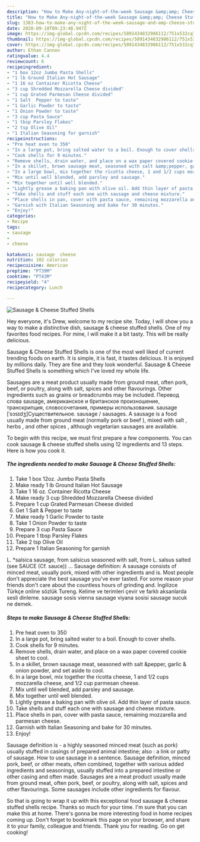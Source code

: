 ```yaml
---
description: "How to Make Any-night-of-the-week Sausage &amp;amp; Cheese Stuffed Shells"
title: "How to Make Any-night-of-the-week Sausage &amp;amp; Cheese Stuffed Shells"
slug: 1383-how-to-make-any-night-of-the-week-sausage-and-amp-cheese-stuffed-shells
date: 2020-09-18T09:23:48.947Z
image: https://img-global.cpcdn.com/recipes/5891434832986112/751x532cq70/sausage-cheese-stuffed-shells-recipe-main-photo.jpg
thumbnail: https://img-global.cpcdn.com/recipes/5891434832986112/751x532cq70/sausage-cheese-stuffed-shells-recipe-main-photo.jpg
cover: https://img-global.cpcdn.com/recipes/5891434832986112/751x532cq70/sausage-cheese-stuffed-shells-recipe-main-photo.jpg
author: Ethan Cannon
ratingvalue: 4.4
reviewcount: 6
recipeingredient:
- "1 box 12oz Jumbo Pasta Shells"
- "1 lb Ground Italian Hot Sausage"
- "1 16 oz Container Ricotta Cheese"
- "3 cup Shredded Mozzarella Cheese divided"
- "1 cup Grated Parmesan Cheese divided"
- "1 Salt  Pepper to taste"
- "1 Garlic Powder to taste"
- "1 Onion Powder to taste"
- "3 cup Pasta Sauce"
- "1 tbsp Parsley Flakes"
- "2 tsp Olive Oil"
- "1 Italian Seasoning for garnish"
recipeinstructions:
- "Pre heat oven to 350"
- "In a large pot, bring salted water to a boil. Enough to cover shells."
- "Cook shells for 9 minutes."
- "Remove shells, drain water, and place on a wax paper covered cookie sheet to cool."
- "In a skillet, brown sausage meat, seasoned with salt &amp;pepper, garlic &amp; onion powder, and set aside to cool."
- "In a large bowl, mix together the ricotta cheese, 1 and 1/2 cups mozzarella cheese, and 1/2 cup parmesan cheese."
- "Mix until well blended, add parsley and sausage."
- "Mix together until well blended."
- "Lightly grease a baking pan with olive oil. Add thin layer of pasta sauce."
- "Take shells and stuff each one with sausage and cheese mixture."
- "Place shells in pan, cover with pasta sauce, remaining mozzarella and parmesan cheese."
- "Garnish with Italian Seasoning and bake for 30 minutes."
- "Enjoy!"
categories:
- Recipe
tags:
- sausage
- 
- cheese

katakunci: sausage  cheese 
nutrition: 102 calories
recipecuisine: American
preptime: "PT39M"
cooktime: "PT43M"
recipeyield: "4"
recipecategory: Lunch

---
```



![Sausage &amp; Cheese Stuffed Shells](https://img-global.cpcdn.com/recipes/5891434832986112/751x532cq70/sausage-cheese-stuffed-shells-recipe-main-photo.jpg)

Hey everyone, it's Drew, welcome to my recipe site. Today, I will show you a way to make a distinctive dish, sausage &amp; cheese stuffed shells. One of my favorites food recipes. For mine, I will make it a bit tasty. This will be really delicious.

Sausage &amp; Cheese Stuffed Shells is one of the most well liked of current trending foods on earth. It is simple, it is fast, it tastes delicious. It is enjoyed by millions daily. They are fine and they look wonderful. Sausage &amp; Cheese Stuffed Shells is something which I've loved my whole life.

Sausages are a meat product usually made from ground meat, often pork, beef, or poultry, along with salt, spices and other flavourings. Other ingredients such as grains or breadcrumbs may be included. Перевод слова sausage, американское и британское произношение, транскрипция, словосочетания, примеры использования. sausage [ˈsɔsɪdʒ]Существительное. sausage / sausages. A sausage is a food usually made from ground meat (normally pork or beef ), mixed with salt , herbs , and other spices , although vegetarian sausages are available.


To begin with this recipe, we must first prepare a few components. You can cook sausage &amp; cheese stuffed shells using 12 ingredients and 13 steps. Here is how you cook it.

<!--inarticleads1-->

##### The ingredients needed to make Sausage &amp; Cheese Stuffed Shells:

1. Take 1 box 12oz. Jumbo Pasta Shells
1. Make ready 1 lb Ground Italian Hot Sausage
1. Take 1 16 oz. Container Ricotta Cheese
1. Make ready 3 cup Shredded Mozzarella Cheese divided
1. Prepare 1 cup Grated Parmesan Cheese divided
1. Get 1 Salt &amp; Pepper to taste
1. Make ready 1 Garlic Powder to taste
1. Take 1 Onion Powder to taste
1. Prepare 3 cup Pasta Sauce
1. Prepare 1 tbsp Parsley Flakes
1. Take 2 tsp Olive Oil
1. Prepare 1 Italian Seasoning for garnish


L. *salsica sausage, from salsicus seasoned with salt, from L. salsus salted (see SAUCE (Cf. sauce)) … Sausage definition: A sausage consists of minced meat, usually pork, mixed with other ingredients and is. Most people don&#39;t appreciate the best sausage you&#39;ve ever tasted. For some reason your friends don&#39;t care about the countless hours of grinding and. İngilizce Türkçe online sözlük Tureng. Kelime ve terimleri çevir ve farklı aksanlarda sesli dinleme. sausage sosis vienna sausage viyana sosisi sausage sucuk ne demek. 

<!--inarticleads2-->

##### Steps to make Sausage &amp; Cheese Stuffed Shells:

1. Pre heat oven to 350
1. In a large pot, bring salted water to a boil. Enough to cover shells.
1. Cook shells for 9 minutes.
1. Remove shells, drain water, and place on a wax paper covered cookie sheet to cool.
1. In a skillet, brown sausage meat, seasoned with salt &amp;pepper, garlic &amp; onion powder, and set aside to cool.
1. In a large bowl, mix together the ricotta cheese, 1 and 1/2 cups mozzarella cheese, and 1/2 cup parmesan cheese.
1. Mix until well blended, add parsley and sausage.
1. Mix together until well blended.
1. Lightly grease a baking pan with olive oil. Add thin layer of pasta sauce.
1. Take shells and stuff each one with sausage and cheese mixture.
1. Place shells in pan, cover with pasta sauce, remaining mozzarella and parmesan cheese.
1. Garnish with Italian Seasoning and bake for 30 minutes.
1. Enjoy!


Sausage definition is - a highly seasoned minced meat (such as pork) usually stuffed in casings of prepared animal intestine; also : a link or patty of sausage. How to use sausage in a sentence. Sausage definition, minced pork, beef, or other meats, often combined, together with various added ingredients and seasonings, usually stuffed into a prepared intestine or other casing and often made. Sausages are a meat product usually made from ground meat, often pork, beef, or poultry, along with salt, spices and other flavourings. Some sausages include other ingredients for flavour. 

So that is going to wrap it up with this exceptional food sausage &amp; cheese stuffed shells recipe. Thanks so much for your time. I'm sure that you can make this at home. There's gonna be more interesting food in home recipes coming up. Don't forget to bookmark this page on your browser, and share it to your family, colleague and friends. Thank you for reading. Go on get cooking!
